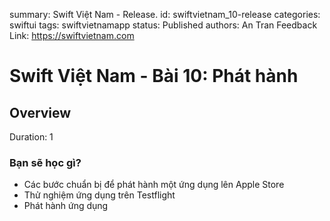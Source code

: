 summary: Swift Việt Nam - Release.
id: swiftvietnam_10-release
categories: swiftui
tags: swiftvietnamapp
status: Published
authors: An Tran
Feedback Link: https://swiftvietnam.com

# Swift Việt Nam - Bài 10: Phát hành
<!-- ------------------------ -->
## Overview
Duration: 1

### Bạn sẽ học gì?
- Các bước chuẩn bị để phát hành một ứng dụng lên Apple Store
- Thử nghiệm ứng dụng trên Testflight
- Phát hành ứng dụng

